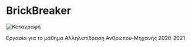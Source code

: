 # BrickBreaker
![Καταγραφή](https://user-images.githubusercontent.com/73245022/180162273-80f74bb9-9602-4efb-8e55-b7bdf477b3f8.PNG)

Εργασία για το μάθημα Αλληλεπίδραση Ανθρώπου-Μηχανής 2020-2021
